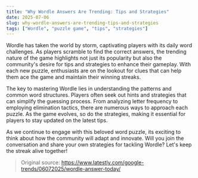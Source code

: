 ```yaml
---
title: "Why Wordle Answers Are Trending: Tips and Strategies"
date: 2025-07-06
slug: why-wordle-answers-are-trending-tips-and-strategies
tags: ["Wordle", "puzzle game", "tips", "strategies"]
---
```


Wordle has taken the world by storm, captivating players with its daily word challenges. As players scramble to find the correct answers, the trending nature of the game highlights not just its popularity but also the community's desire for tips and strategies to enhance their gameplay. With each new puzzle, enthusiasts are on the lookout for clues that can help them ace the game and maintain their winning streaks.

The key to mastering Wordle lies in understanding the patterns and common word structures. Players often seek out hints and strategies that can simplify the guessing process. From analyzing letter frequency to employing elimination tactics, there are numerous ways to approach each puzzle. As the game evolves, so do the strategies, making it essential for players to stay updated on the latest tips.

As we continue to engage with this beloved word puzzle, its exciting to think about how the community will adapt and innovate. Will you join the conversation and share your own strategies for tackling Wordle? Let's keep the streak alive together!
> Original source: https://www.latestly.com/google-trends/06072025/wordle-answer-today/